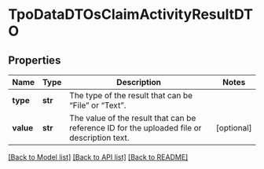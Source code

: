 # TpoDataDTOsClaimActivityResultDTO

## Properties
Name | Type | Description | Notes
------------ | ------------- | ------------- | -------------
**type** | **str** | The type of the result that can be “File” or “Text”. | 
**value** | **str** | The value of the result that can be reference ID for the uploaded file or description text. | [optional] 

[[Back to Model list]](../README.md#documentation-for-models) [[Back to API list]](../README.md#documentation-for-api-endpoints) [[Back to README]](../README.md)

